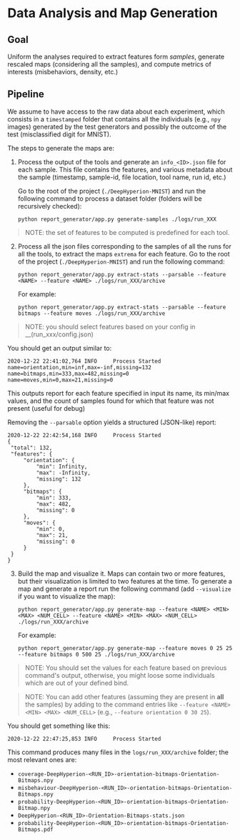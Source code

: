 # Data Analysis and Map Generation

## Goal

Uniform the analyses required to extract features form _samples_, generate rescaled maps (considering all the samples), 
and compute metrics of interests (misbehaviors, density, etc.)

## Pipeline

We assume to have access to the raw data about each experiment, which consists in a `timestamped` folder that
contains all the individuals (e.g., `npy` images) generated by the test generators and possibly the outcome of the
test (misclassified digit for MNIST).

The steps to generate the maps are:

1. Process the output of the tools and generate an `info_<ID>.json` file for each sample. This file contains the features, and various metadata about the sample (timestamp, sample-id, file location, tool name, run id, etc.)

   Go to the root of the project (`./DeepHyperion-MNIST`) and run the following command to process a dataset folder (folders will be recursively checked):

   ```
   python report_generator/app.py generate-samples ./logs/run_XXX
   ```
> NOTE: the set of features to be computed is predefined for each tool.
    
    
2. Process all the json files corresponding to the samples of all the runs for all the tools, to extract the maps `extrema` for each feature. Go to the root of the project (`./DeepHyperion-MNIST`) and run the following command:

   ```
   python report_generator/app.py extract-stats --parsable --feature <NAME> --feature <NAME> ./logs/run_XXX/archive
   ```
   For example:

   ```
   python report_generator/app.py extract-stats --parsable --feature bitmaps --feature moves ./logs/run_XXX/archive
   ```
> NOTE: you should select features based on your config in __(run_xxx/config.json)

  You should get an output similar to:
  
  ```
2020-12-22 22:41:02,764 INFO     Process Started
name=orientation,min=inf,max=-inf,missing=132
name=bitmaps,min=333,max=482,missing=0
name=moves,min=0,max=21,missing=0
  ```
   This outputs report for each feature specified in input its name, its min/max values, and the count of samples found for which that feature was not present (useful for debug)

   Removing the `--parsable` option yields a structured (JSON-like) report:

   ```
2020-12-22 22:42:54,168 INFO     Process Started
{
    "total": 132,
    "features": {
        "orientation": {
            "min": Infinity,
            "max": -Infinity,
            "missing": 132
        },
        "bitmaps": {
            "min": 333,
            "max": 482,
            "missing": 0
        },
        "moves": {
            "min": 0,
            "max": 21,
            "missing": 0
        }
    }
}
   ```

3. Build the map and visualize it. Maps can contain two or more features, but their visualization is limited to two features at the time. To generate a map and generate a report run the following command (add `--visualize` if you want to visualize the map):

   ```
   python report_generator/app.py generate-map --feature <NAME> <MIN> <MAX> <NUM_CELL> --feature <NAME> <MIN> <MAX> <NUM_CELL> ./logs/run_XXX/archive
   ```
   For example:

   ```
   python report_generator/app.py generate-map --feature moves 0 25 25 --feature bitmaps 0 500 25 ./logs/run_XXX/archive
   ```
> NOTE: You should set the <MIN> <MAX> values for each feature based on previous command's output, otherwise, you might loose some individuals which are out of your defined bind.  
  
> NOTE: You can add other features (assuming they are present in **all** the samples) by adding to the command entries like `--feature <NAME> <MIN> <MAX> <NUM_CELL>` (e.g., `--feature orientation 0 30 25`).

   You should get something like this:
   
   ```
   2020-12-22 22:47:25,853 INFO     Process Started
```
This command produces many files in the `logs/run_XXX/archive` folder; the most relevant ones are:

* `coverage-DeepHyperion-<RUN_ID>-orientation-bitmaps-Orientation-Bitmaps.npy`
* `misbehaviour-DeepHyperion-<RUN_ID>-orientation-bitmaps-Orientation-Bitmaps.npy`
* `probability-DeepHyperion-<RUN_ID>-orientation-bitmaps-Orientation-Bitmap.npy`
* `DeepHyperion-<RUN_ID>-Orientation-Bitmaps-stats.json`
* `probability-DeepHyperion-<RUN_ID>-orientation-bitmaps-Orientation-Bitmaps.pdf`



 

